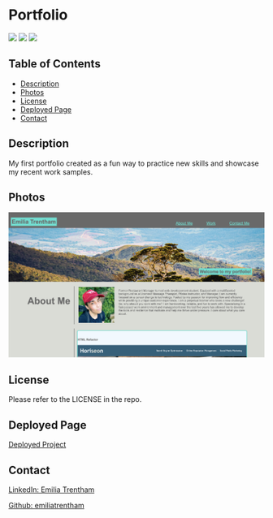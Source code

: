 # Portfolio

![](https://img.shields.io/badge/CSS-blue.svg)
![](https://img.shields.io/badge/HTML-orange.svg)
![](https://img.shields.io/badge/Flexbox-blue.svg)


## Table of Contents
* [Description](#description)
* [Photos](#photos)
* [License](#license)
* [Deployed Page](#deployed-page)
* [Contact](#contact)

## Description
My first portfolio created as a fun way to practice new skills and showcase my recent work samples.

## Photos
![The Portfolio webpage includes a navigation bar, a header image, and cards with text and images.](./Assets/project-screenshot.png)

## License
Please refer to the LICENSE in the repo.

## Deployed Page
<a href="https://emiliatrentham.github.io/portfolio/">Deployed Project</a>

## Contact
<a href="https://www.linkedin.com/in/emilia-trentham-987a59164/" >LinkedIn: Emilia Trentham</a>

<a href="https://github.com/emiliatrentham">Github: emiliatrentham</a>


